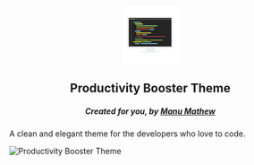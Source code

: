 <p align="center">
  <a href="https://github.com/Augustine97">
    <img alt="productivity booster theme icon" src="icon.png" width="100" />
  </a>
</p>
<h2 align="center">Productivity Booster Theme </h2>

<h5 align="center">Created for you, by <a href="https://www.linkedin.com/in/i-am-manumathew/">Manu Mathew</a></h5>

A clean and elegant theme for the developers who love to code.

![Productivity Booster Theme](https://user-images.githubusercontent.com/28197642/149843412-f3bd45e1-5c24-4abd-9bbd-392066f19da2.png)

<!-- [![wakatime](https://wakatime.com/badge/github/Augustine97/productivity-booster-theme-vscode-theme.svg)](https://wakatime.com/badge/github/Augustine97/productivity-booster-theme-vscode-theme) -->
<!-- *Light theme coming **soon*** 🌙 -->
